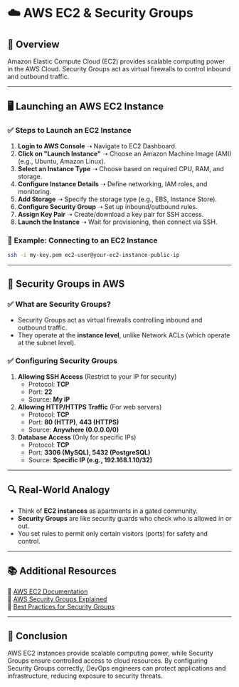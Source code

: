 # ☁️ AWS EC2 & Security Groups

## 📌 Overview
Amazon Elastic Compute Cloud (EC2) provides scalable computing power in the AWS Cloud. Security Groups act as virtual firewalls to control inbound and outbound traffic.

---

## 🖥 **Launching an AWS EC2 Instance**

### ✅ Steps to Launch an EC2 Instance
1. **Login to AWS Console** ➝ Navigate to EC2 Dashboard.
2. **Click on "Launch Instance"** ➝ Choose an Amazon Machine Image (AMI) (e.g., Ubuntu, Amazon Linux).
3. **Select an Instance Type** ➝ Choose based on required CPU, RAM, and storage.
4. **Configure Instance Details** ➝ Define networking, IAM roles, and monitoring.
5. **Add Storage** ➝ Specify the storage type (e.g., EBS, Instance Store).
6. **Configure Security Group** ➝ Set up inbound/outbound rules.
7. **Assign Key Pair** ➝ Create/download a key pair for SSH access.
8. **Launch the Instance** ➝ Wait for provisioning, then connect via SSH.

### 🚀 Example: Connecting to an EC2 Instance
```sh
ssh -i my-key.pem ec2-user@your-ec2-instance-public-ip
```

---

## 🔐 **Security Groups in AWS**
### ✅ What are Security Groups?
- Security Groups act as virtual firewalls controlling inbound and outbound traffic.
- They operate at the **instance level**, unlike Network ACLs (which operate at the subnet level).

### ✅ Configuring Security Groups
1. **Allowing SSH Access** (Restrict to your IP for security)
   - Protocol: **TCP**
   - Port: **22**
   - Source: **My IP**
2. **Allowing HTTP/HTTPS Traffic** (For web servers)
   - Protocol: **TCP**
   - Port: **80 (HTTP)**, **443 (HTTPS)**
   - Source: **Anywhere (0.0.0.0/0)**
3. **Database Access** (Only for specific IPs)
   - Protocol: **TCP**
   - Port: **3306 (MySQL), 5432 (PostgreSQL)**
   - Source: **Specific IP (e.g., 192.168.1.10/32)**

---

## 🔍 **Real-World Analogy**
- Think of **EC2 instances** as apartments in a gated community.
- **Security Groups** are like security guards who check who is allowed in or out.
- You set rules to permit only certain visitors (ports) for safety and control.

---

## 📚 **Additional Resources**
🔗 [AWS EC2 Documentation](https://docs.aws.amazon.com/ec2/)  
🔗 [AWS Security Groups Explained](https://docs.aws.amazon.com/AWSEC2/latest/UserGuide/security-groups.html)  
🔗 [Best Practices for Security Groups](https://aws.amazon.com/premiumsupport/knowledge-center/best-practices-security-groups/)

---

## 🏁 **Conclusion**
AWS EC2 instances provide scalable computing power, while Security Groups ensure controlled access to cloud resources. By configuring Security Groups correctly, DevOps engineers can protect applications and infrastructure, reducing exposure to security threats.
